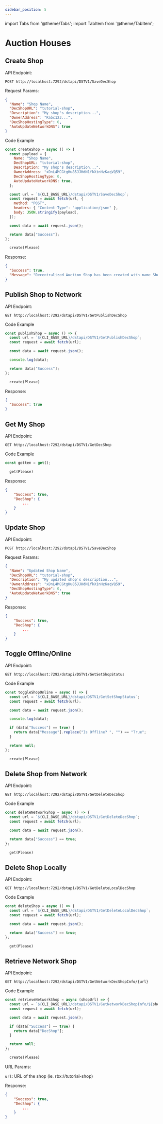 ```yaml
---
sidebar_position: 5
---
```


import Tabs from '@theme/Tabs';
import TabItem from '@theme/TabItem';

# Auction Houses

## Create Shop

API Endpoint:

```
POST http://localhost:7292/dstapi/DSTV1/SaveDecShop
```

Request Params:

```json
{
  "Name": "Shop Name",
  "DecShopURL": "tutorial-shop",
  "Description": "My shop's description...",
  "OwnerAddress": "Rabc123...",
  "DecShopHostingType": 0,
  "AutoUpdateNetworkDNS": true
}
```

Code Example

<Tabs>
<TabItem value="js" label="NodeJS">

```js
const createShop = async () => {
  const payload = {
    Name: "Shop Name",
    DecShopURL: "tutorial-shop",
    Description: "My shop's description...",
    OwnerAddress: "xDnL4MCGtgHu85JJHdN1fkXinHzKaqVQ59",
    DecShopHostingType: 0,
    AutoUpdateNetworkDNS: true,
  };

  const url = `${CLI_BASE_URL}/dstapi/DSTV1/SaveDecShop`;
  const request = await fetch(url, {
    method: "POST",
    headers: { "Content-Type": "application/json" },
    body: JSON.stringify(payload),
  });

  const data = await request.json();

  return data["Success"];
};
```

</TabItem>

<TabItem value="py" label="Python">

```python
  create(Please)
```

</TabItem>
</Tabs>

Response:

```json
{
  "Success": true,
  "Message": "Decentralized Auction Shop has been created with name Shop Name"
}
```

## Publish Shop to Network

API Endpoint:

```
GET http://localhost:7292/dstapi/DSTV1/GetPublishDecShop
```

Code Example
<Tabs>
<TabItem value="js" label="NodeJS">

```js
const publishShop = async () => {
  const url = `${CLI_BASE_URL}/dstapi/DSTV1/GetPublishDecShop`;
  const request = await fetch(url);

  const data = await request.json();

  console.log(data);

  return data["Success"];
};
```

</TabItem>

<TabItem value="py" label="Python">

```python
  create(Please)
```

</TabItem>
</Tabs>

Response:

```json
{
  "Success": true
}
```

## Get My Shop

API Endpoint:

```
GET http://localhost:7292/dstapi/DSTV1/GetDecShop
```

Code Example

<Tabs>
<TabItem value="js" label="NodeJS">

```js
const gotten = get();
```

</TabItem>

<TabItem value="py" label="Python">

```python
  get(Please)
```

</TabItem>
</Tabs>

Response:

```json
{
    "Success": true,
    "DecShop": {
        ...
    }
}
```

## Update Shop

API Endpoint:

```
POST http://localhost:7292/dstapi/DSTV1/SaveDecShop
```

Request Params:

```json
{
  "Name": "Updated Shop Name",
  "DecShopURL": "tutorial-shop",
  "Description": "My updated shop's description...",
  "OwnerAddress": "xDnL4MCGtgHu85JJHdN1fkXinHzKaqVQ59",
  "DecShopHostingType": 0,
  "AutoUpdateNetworkDNS": true
}
```

Response:

```json
{
    "Success": true,
    "DecShop": {
        ...
    }
}
```

## Toggle Offline/Online

API Endpoint:

```
GET http://localhost:7292/dstapi/DSTV1/GetSetShopStatus
```

Code Example
<Tabs>
<TabItem value="js" label="NodeJS">

```js
const toggleShopOnline = async () => {
  const url = `${CLI_BASE_URL}/dstapi/DSTV1/GetSetShopStatus`;
  const request = await fetch(url);

  const data = await request.json();

  console.log(data);

  if (data["Success"] == true) {
    return data["Message"].replace("Is Offline? ", "") == "True";
  }

  return null;
};
```

</TabItem>

<TabItem value="py" label="Python">

```python
  create(Please)
```

</TabItem>
</Tabs>

## Delete Shop from Network

API Endpoint:

```
GET http://localhost:7292/dstapi/DSTV1/GetDeleteDecShop
```

Code Example

<Tabs>
<TabItem value="js" label="NodeJS">

```js
const deleteNetworkShop = async () => {
  const url = `${CLI_BASE_URL}/dstapi/DSTV1/GetDeleteDecShop`;
  const request = await fetch(url);

  const data = await request.json();

  return data["Success"] == true;
};
```

</TabItem>

<TabItem value="py" label="Python">

```python
  get(Please)
```

</TabItem>
</Tabs>

## Delete Shop Locally

API Endpoint:

```
GET http://localhost:7292/dstapi/DSTV1/GetDeleteLocalDecShop
```

Code Example

<Tabs>
<TabItem value="js" label="NodeJS">

```js
const deleteShop = async () => {
  const url = `${CLI_BASE_URL}/dstapi/DSTV1/GetDeleteLocalDecShop`;
  const request = await fetch(url);

  const data = await request.json();

  return data["Success"] == true;
};
```

</TabItem>

<TabItem value="py" label="Python">

```python
  get(Please)
```

</TabItem>
</Tabs>

## Retrieve Network Shop

API Endpoint:

```
GET http://localhost:7292/dstapi/DSTV1/GetNetworkDecShopInfo/{url}
```

Code Example
<Tabs>
<TabItem value="js" label="NodeJS">

```js
const retrieveNetworkShop = async (shopUrl) => {
  const url = `${CLI_BASE_URL}/dstapi/DSTV1/GetNetworkDecShopInfo/${shopUrl}`;
  const request = await fetch(url);

  const data = await request.json();

  if (data["Success"] == true) {
    return data["DecShop"];
  }

  return null;
};
```

</TabItem>

<TabItem value="py" label="Python">

```python
  create(Please)
```

</TabItem>
</Tabs>

URL Params:

`url`: URL of the shop (ie. rbx://tutorial-shop)

Response:

```json
{
    "Success": true,
    "DecShop": {
        ...
    }
}
```
